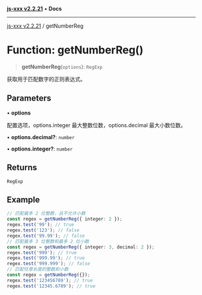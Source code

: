 [**js-xxx v2.2.21**](../README.md) • **Docs**

***

[js-xxx v2.2.21](../README.md) / getNumberReg

# Function: getNumberReg()

> **getNumberReg**(`options`): `RegExp`

获取用于匹配数字的正则表达式。

## Parameters

• **options**

配置选项，options.integer 最大整数位数，options.decimal 最大小数位数。

• **options.decimal?**: `number`

• **options.integer?**: `number`

## Returns

`RegExp`

## Example

```ts
// 匹配最多 2 位整数，且不允许小数
const regex = getNumberReg({ integer: 2 });
regex.test('99'); // true
regex.test('123'); // false
regex.test('99.99'); // false
// 匹配最多 3 位整数和最多 2 位小数
const regex = getNumberReg({ integer: 3, decimal: 2 });
regex.test('999'); // true
regex.test('999.99'); // true
regex.test('999.999'); // false
// 匹配任意长度的整数和小数
const regex = getNumberReg({});
regex.test('123456789'); // true
regex.test('12345.6789'); // true
```
